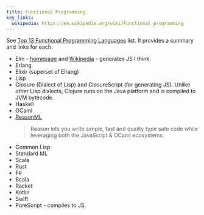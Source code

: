```yaml
---
title: Functional Programming
key_links:
  wikipedia: https://en.wikipedia.org/wiki/Functional_programming
---
```


See [Top 13 Functional Programming Languages](https://purelyfunctional.tv/functional-programming-languages/) list. It provides a summary and links for each.

- Elm - [homepage](https://elm-lang.org/) and [Wikipedia](https://en.wikipedia.org/wiki/Elm_(programming_language)) - generates JS I think.
- Erlang
- Elixir (superset of Elrang)
- Lisp
- Closure (Dialect of Lisp) and ClosureScript (for generating JS). Unlike other Lisp dialects, Clojure runs on the Java platform and is compiled to JVM bytecode. 
- Haskell
- OCaml
- [ReasonML](https://reasonml.github.io/)
    > Reason lets you write simple, fast and quality type safe code while leveraging both the JavaScript & OCaml ecosystems.
- Common Lisp
- Standard ML
- Scala
- Rust
- F#
- Scala
- Racket
- Kotlin
- Swift
- PureScript - compiles to JS.
